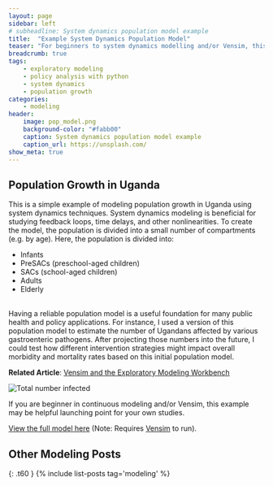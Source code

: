 ```yaml
---
layout: page
sidebar: left
# subheadline: System dynamics population model example
title:  "Example System Dynamics Population Model"
teaser: "For beginners to system dynamics modelling and/or Vensim, this is an example model that uses population data from Uganda to show some basic continuous modeling principles."
breadcrumb: true
tags:
    - exploratory modeling
    - policy analysis with python
    - system dynamics
    - population growth
categories:
    - modeling
header:
    image: pop_model.png
    background-color: "#fabb00"
    caption: System dynamics population model example
    caption_url: https://unsplash.com/
show_meta: true
---
```


## Population Growth in Uganda
This is a simple example of modeling population growth in Uganda using system dynamics techniques. System dynamics modeling is beneficial for studying feedback loops, time delays, and other nonlinearities. To create the model, the population is divided into a small number of compartments (e.g. by age). Here, the population is divided into\:
* Infants
* PreSACs (preschool-aged children)
* SACs (school-aged children)
* Adults
* Elderly

<br>
Having a reliable population model is a useful foundation for many public health and policy applications. For instance, I used a version of this population model to estimate the number of Ugandans affected by various gastroenteric pathogens. After projecting those numbers into the future, I could test how different intervention strategies might impact overall morbidity and mortality rates based on this initial population model.

**Related Article**: [Vensim and the Exploratory Modeling Workbench](/vensim-system-dynamics)


![Total number infected]({{site.baseurl}}/images/TLL.pngg)

If you are beginner in continuous modeling and/or Vensim, this example may be helpful launching point for your own studies.

[View the full model here](https://github.com/shannongross/code_support/tree/master/vensim_population_model) (Note: Requires [Vensim](https://vensim.com/vensim-software/) to run).


## Other Modeling Posts
{: .t60 }
{% include list-posts tag='modeling' %}
